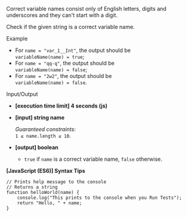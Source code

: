 Correct variable names consist only of English letters, digits and underscores and they
can't start with a digit.

Check if the given string is a correct variable name.

Example

- For `name = "var_1__Int"`, the output should be  
  `variableName(name) = true`;
- For `name = "qq-q"`, the output should be  
  `variableName(name) = false`;
- For `name = "2w2"`, the output should be  
  `variableName(name) = false`.

Input/Output

- **\[execution time limit\] 4 seconds (js)**

- **\[input\] string name**

  _Guaranteed constraints:_  
  `1 ≤ name.length ≤ 10`.

- **\[output\] boolean**

  - `true` if `name` is a correct variable name, `false` otherwise.

**\[JavaScript (ES6)\] Syntax Tips**

    // Prints help message to the console
    // Returns a string
    function helloWorld(name) {
        console.log("This prints to the console when you Run Tests");
        return "Hello, " + name;
    }
